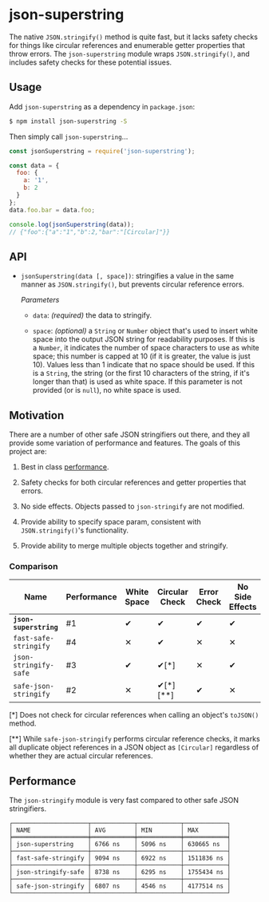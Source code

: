 # json-superstring

The native `JSON.stringify()` method is quite fast, but it lacks safety checks for things like circular references and enumerable getter properties that throw errors.  The `json-superstring` module wraps `JSON.stringify()`, and includes safety checks for these potential issues.

## Usage

Add `json-superstring` as a dependency in `package.json`:

```sh
$ npm install json-superstring -S
```

Then simply call `json-superstring`...

```js
const jsonSuperstring = require('json-superstring');

const data = {
  foo: {
    a: '1',
    b: 2
  }
};
data.foo.bar = data.foo;

console.log(jsonSuperstring(data));
// {"foo":{"a":"1","b":2,"bar":"[Circular]"}}
```

## API

* `jsonSuperstring(data [, space])`: stringifies a value in the same manner as `JSON.stringify()`, but prevents circular reference errors.

  _Parameters_

  + `data`: _(required)_ the data to stringify.

  + `space`: _(optional)_ a `String` or `Number` object that's used to insert white space into the output JSON string for readability purposes.  If this is a `Number`, it indicates the number of space characters to use as white space; this number is capped at 10 (if it is greater, the value is just 10).  Values less than 1 indicate that no space should be used.  If this is a `String`, the string (or the first 10 characters of the string, if it's longer than that) is used as white space.  If this parameter is not provided (or is `null`), no white space is used.

## Motivation

There are a number of other safe JSON stringifiers out there, and they all provide some variation of performance and features.  The goals of this project are:

1. Best in class [performance](#performance).

2. Safety checks for both circular references and getter properties that errors.

3. No side effects.  Objects passed to `json-stringify` are not modified.

4. Provide ability to specify space param, consistent with `JSON.stringify()`'s functionality.

5. Provide ability to merge multiple objects together and stringify.

### Comparison

| Name                   | Performance | White Space | Circular Check | Error Check | No Side Effects |
|------------------------|-------------|-------------|----------------|-------------|-----------------|
| __`json-superstring`__ | #1          | ✔           | ✔              | ✔           | ✔               |
| `fast-safe-stringify`  | #4          | ✕           | ✔              | ✕           | ✕               |
| `json-stringify-safe`  | #3          | ✔           | ✔[*]           | ✕           | ✔               |
| `safe-json-stringify`  | #2          | ✕           | ✔[*][**]       | ✔           | ✕               |

[*] Does not check for circular references when calling an object's `toJSON()` method.

[**] While `safe-json-stringify` performs circular reference checks, it marks all duplicate object references in a JSON object as `[Circular]` regardless of whether they are actual circular references.

## Performance

The `json-stringify` module is very fast compared to other safe JSON stringifiers.

```
┌─────────────────────┬────────────┬────────────┬────────────┐
│ NAME                │ AVG        │ MIN        │ MAX        │
╞═════════════════════╪════════════╪════════════╪════════════╡
│ json-superstring    │ 6766 ns    │ 5096 ns    │ 630665 ns  │
├─────────────────────┼────────────┼────────────┼────────────┤
│ fast-safe-stringify │ 9094 ns    │ 6922 ns    │ 1511836 ns │
├─────────────────────┼────────────┼────────────┼────────────┤
│ json-stringify-safe │ 8738 ns    │ 6295 ns    │ 1755434 ns │
├─────────────────────┼────────────┼────────────┼────────────┤
│ safe-json-stringify │ 6807 ns    │ 4546 ns    │ 4177514 ns │
└─────────────────────┴────────────┴────────────┴────────────┘
```
